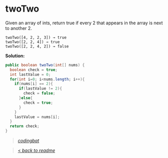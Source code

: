 # twoTwo

Given an array of ints, return true if every 2 that appears in the array is next to another 2.

```
twoTwo([4, 2, 2, 3]) → true
twoTwo([2, 2, 4]) → true
twoTwo([2, 2, 4, 2]) → false
```

**Solution:**

```java
public boolean twoTwo(int[] nums) {
  boolean check = true;
  int lastValue = 0;
  for(int i=0; i<nums.length; i++){
    if(nums[i] == 2){
      if(lastValue != 2){
        check = false;
      }else{
        check = true;
      }
    }
    lastValue = nums[i];
  }
  return check;
}
```

> _[codingbat](https://codingbat.com/prob/p102145)_

> [< _back to readme_](FINDREPLACEREADME)